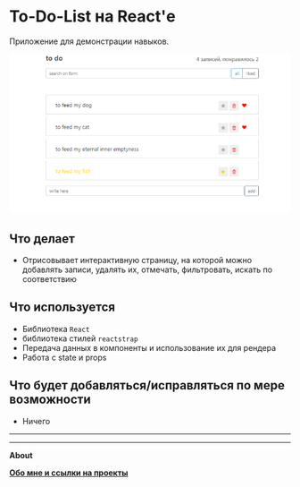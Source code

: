 # To-Do-List на React'е

Приложение для демонстрации навыков.

![](https://github.com/Areave/reactStudyToDoApp/blob/master/public/screen.png)
## Что делает

- Отрисовывает интерактивную страницу, на которой можно добавлять записи, удалять их, отмечать, фильтровать, искать по соответствию



## Что используется
- Библиотека `React`
- библиотека стилей `reactstrap`
- Передача данных в компоненты и использование их для рендера
- Работа с state и props
## Что будет добавляться/исправляться по мере возможности
- Ничего



______________________
______________________

**About**



**[Обо мне и ссылки на проекты](https://github.com/Areave/about/blob/main/README.md)**